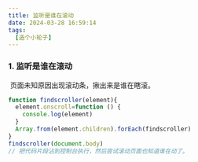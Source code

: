 ```yaml
---
title: 监听是谁在滚动
date: 2024-03-28 16:59:14
tags:
  [造个小轮子]
---
```


### 1. 监听是谁在滚动

​	页面未知原因出现滚动条，揪出来是谁在瞎滚。

```js
function findscroller(element){
  element.onscroll=function () {
    console.log(element)
  }
  Array.from(element.children).forEach(findscroller)
}
findscroller(document.body)
// 把代码片段沾到控制台执行，然后尝试滚动页面也知道谁在动了。
```

